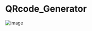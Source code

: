 # QRcode_Generator

![image](https://github.com/user-attachments/assets/d312c598-91f0-4f8a-a239-1a5eb5e1a158)
